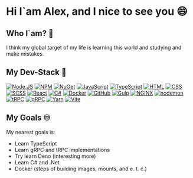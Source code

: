 # Hi I`am Alex, and I nice to see you 😄

## Who I`am? 🧐
<p>I think my global target of my life is learning this world and studying and make mistakes.</p>

## My Dev-Stack 🤖
[![Node.JS](https://img.shields.io/badge/Node.js-339933?style=for-the-badge&logo=nodedotjs&logoColor=white)](https://nodejs.org)
[![NPM](https://img.shields.io/badge/npm-CB3837?style=for-the-badge&logo=npm&logoColor=white)](https://npmjs.org)
[![NuGet](https://img.shields.io/badge/nuget-004880?style=for-the-badge&logo=nuget&logoColor=white)](https://npmjs.org)
[![JavaScript](https://img.shields.io/badge/JavaScript-F7DF1E?style=for-the-badge&logo=javascript&logoColor=black)](https://javascript.com)
[![TypeScript](https://img.shields.io/badge/TypeScript-3178c6?style=for-the-badge&logo=typescript&logoColor=white)](https://javascript.com)
[![HTML](https://img.shields.io/badge/HTML-E34F26?style=for-the-badge&logo=html5&logoColor=white)](https://html.spec.whatwg.org/multipage/)
[![CSS](https://img.shields.io/badge/CSS-1572B6?style=for-the-badge&logo=css3&logoColor=white)](https://w3.org/Style/CSS)
[![SCSS](https://img.shields.io/badge/SCSS-cc6699?style=for-the-badge&logo=sass&logoColor=white)](https://w3.org/Style/CSS)
[![React](https://img.shields.io/badge/React-000000?&style=for-the-badge&logo=React&logoColor=%2361DAFB)](https://react.com)
[![C#](https://img.shields.io/badge/C%23-512BD4.svg?&style=for-the-badge&logo=C%20sharp&logoColor=white)](https://react.com)
[![Docker](https://img.shields.io/badge/Docker-2496ED.svg?&style=for-the-badge&logo=Docker&logoColor=white)](https://docker.com)
[![GitHub](https://img.shields.io/badge/github-181717.svg?&style=for-the-badge&logo=github&logoColor=white)](https://docker.com)
[![Gulp](https://img.shields.io/badge/gulp-CF4647.svg?&style=for-the-badge&logo=gulp&logoColor=white)](https://docker.com)
[![NGINX](https://img.shields.io/badge/nginx-009639.svg?&style=for-the-badge&logo=nginx&logoColor=white)](https://docker.com)
[![nodemon](https://img.shields.io/badge/nodemon-76D04B?style=for-the-badge&logo=nodemon&logoColor=white)](https://javascript.com)
[![tRPC](https://img.shields.io/badge/trpc-2596BE?style=for-the-badge&logo=trpc&logoColor=white)](https://javascript.com)
[![gRPC](https://img.shields.io/badge/gRPC-4285F4?style=for-the-badge&logo=google&logoColor=white)](https://javascript.com)
[![Yarn](https://img.shields.io/badge/yarn-2C8EBB?style=for-the-badge&logo=yarn&logoColor=white)](https://javascript.com)
[![Vite](https://img.shields.io/badge/vite-646CFF?style=for-the-badge&logo=vite&logoColor=white)](https://javascript.com)

## My Goals ♾️
My nearest goals is:
- Learn TypeScript
- Learn gRPC and tRPC implementations
- Try learn Deno (interesting more)
- Learn C# and .Net
- Docker (steps of building images, mounts, and e. t. c.)
